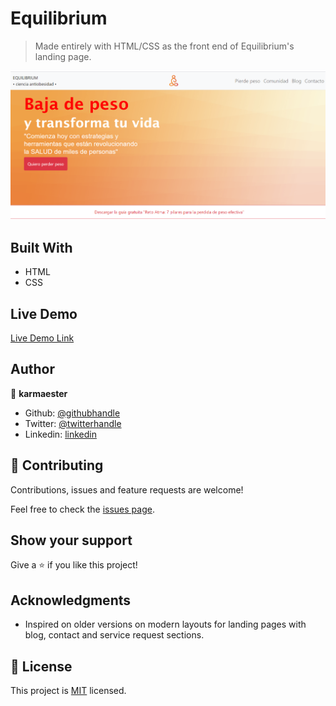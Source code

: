 # Equilibrium

> Made entirely with HTML/CSS as the front end of Equilibrium's landing page.


![screenshot](./screenshot.png)


## Built With

- HTML
- CSS

## Live Demo

[Live Demo Link](https://karmaester.github.io/Equilibrium/)

## Author

👤 **karmaester**

- Github: [@githubhandle](https://github.com/karmaester)
- Twitter: [@twitterhandle](https://twitter.com/karmaendlich)
- Linkedin: [linkedin](https://www.linkedin.com/in/khristian-rojas/)

## 🤝 Contributing

Contributions, issues and feature requests are welcome!

Feel free to check the [issues page](https://github.com/karmaester/Equilibrium/issues).

## Show your support

Give a ⭐️ if you like this project!

## Acknowledgments

- Inspired on older versions on modern layouts for landing pages with blog, contact and service request sections.

## 📝 License

This project is [MIT](lic.url) licensed.
